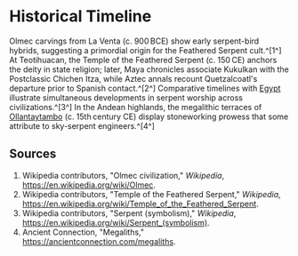 # Historical Timeline

Olmec carvings from La Venta (c. 900 BCE) show early serpent-bird hybrids, suggesting a primordial origin for the Feathered Serpent cult.^[1^] At Teotihuacan, the Temple of the Feathered Serpent (c. 150 CE) anchors the deity in state religion; later, Maya chronicles associate Kukulkan with the Postclassic Chichen Itza, while Aztec annals recount Quetzalcoatl's departure prior to Spanish contact.^[2^] Comparative timelines with [Egypt](../../Egypt/Historical-Timeline/README.md) illustrate simultaneous developments in serpent worship across civilizations.^[3^]
In the Andean highlands, the megalithic terraces of [Ollantaytambo](../../megaliths/Americas/ollantaytambo.md) (c. 15th century CE) display stoneworking prowess that some attribute to sky-serpent engineers.^[4^]

## Sources
1. Wikipedia contributors, "Olmec civilization," *Wikipedia*, <https://en.wikipedia.org/wiki/Olmec>.
2. Wikipedia contributors, "Temple of the Feathered Serpent," *Wikipedia*, <https://en.wikipedia.org/wiki/Temple_of_the_Feathered_Serpent>.
3. Wikipedia contributors, "Serpent (symbolism)," *Wikipedia*, <https://en.wikipedia.org/wiki/Serpent_(symbolism)>.
4. Ancient Connection, "Megaliths," <https://ancientconnection.com/megaliths>.
